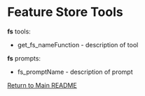 # Feature Store Tools

**fs** tools:

- get_fs_nameFunction - description of tool


**fs** prompts:

- fs_promptName - description of prompt

[Return to Main README](../../../../README.md)
